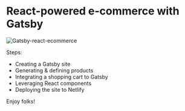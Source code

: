 # React-powered e-commerce with Gatsby

![Gatsby-react-ecommerce](https://snipcart.com/media/203950/react-gatsby-ecommerce-1.jpg)

Steps:

- Creating a Gatsby site
- Generating & defining products
- Integrating a shopping cart to Gatsby
- Leveraging React components
- Deploying the site to Netlify

Enjoy folks!
